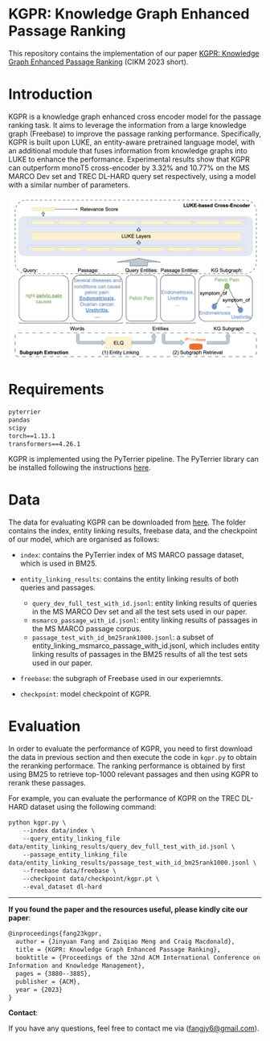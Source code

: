# KGPR: Knowledge Graph Enhanced Passage Ranking

This repository contains the implementation of our paper [KGPR: Knowledge Graph Enhanced Passage Ranking](https://dl.acm.org/doi/10.1145/3583780.3615252) (CIKM 2023 short).
<br>

# Introduction 

KGPR is a knowledge graph enhanced cross encoder model for the passage ranking task. It aims to leverage the information from a large knowledge graph (Freebase) to improve the passage ranking performance. Specifically, KGPR is built upon LUKE, an entity-aware pretrained language model, with an additional module that fuses information from knowledge graphs into LUKE to enhance the performance. Experimental results show that KGPR can outperform monoT5 cross-encoder by 3.32% and 10.77% on the MS MARCO Dev set and TREC DL-HARD query set respectively, using a model with a similar number of parameters.

![Overall Framework](figures/framework.png) 
<br>


# Requirements 
```
pyterrier 
pandas
scipy 
torch==1.13.1
transformers==4.26.1
``````
KGPR is implemented using the PyTerrier pipeline. The PyTerrier library can be installed following the instructions [here](https://github.com/terrier-org/pyterrier).
<br>

# Data 
The data for evaluating KGPR can be downloaded from [here](https://drive.google.com/drive/folders/1c6nyYhqi6EcxbUwEeIw54x_QGOtNR1Ds?usp=sharing). The folder contains the index, entity linking results, freebase data, and the checkpoint of our model, which are organised as follows: 

+ ```index```: contains the PyTerrier index of MS MARCO passage dataset, which is used in BM25. 

+ ```entity_linking_results```: contains the entity linking results of both queries and passages. 

  + ```query_dev_full_test_with_id.jsonl```: entity linking results of queries in the MS MARCO Dev set and all the test sets used in our paper. 
  + ```msmarco_passage_with_id.jsonl```: entity linking results of passages in the MS MARCO passage corpus. 
  + ```passage_test_with_id_bm25rank1000.jsonl```: a subset of entity_linking_msmarco_passage_with_id.jsonl, which includes entity linking results of passages in the BM25 results of all the test sets used in our paper. 

+ ```freebase```: the subgraph of Freebase used in our experiemnts. 

+ ```checkpoint```: model checkpoint of KGPR. 


# Evaluation 
In order to evaluate the performance of KGPR, you need to first download the data in previous section and then execute the code in ```kgpr.py``` to obtain the reranking performace. The ranking performance is obtained by first using BM25 to retrieve top-1000 relevant passages and then using KGPR to rerank these passages. 

For example, you can evaluate the performance of KGPR on the TREC DL-HARD dataset using the following command:

```
python kgpr.py \
    --index data/index \
    --query_entity_linking_file data/entity_linking_results/query_dev_full_test_with_id.jsonl \
    --passage_entity_linking_file data/entity_linking_results/passage_test_with_id_bm25rank1000.jsonl \
    --freebase data/freebase \
    --checkpoint data/checkpoint/kgpr.pt \
    --eval_dataset dl-hard 
```


---

**If you found the paper and the resources useful, please kindly cite our paper**:

```
@inproceedings{fang23kgpr,
  author = {Jinyuan Fang and Zaiqiao Meng and Craig Macdonald},
  title = {KGPR: Knowledge Graph Enhanced Passage Ranking},
  booktitle = {Proceedings of the 32nd ACM International Conference on Information and Knowledge Management},
  pages = {3880--3885},
  publisher = {ACM},
  year = {2023}
}
```

**Contact**:

If you have any questions, feel free to contact me via (fangjy6@gmail.com).



